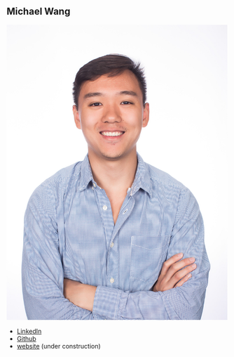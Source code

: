 Michael Wang
-------------

![Michael Wang's photo](photos/michael-wang.jpg)

* [LinkedIn](https://www.linkedin.com/in/michaelzw)
* [Github](https://github.com/mzw4)
* [website](https://michaelzwang.me) (under construction)

